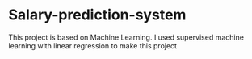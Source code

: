 # Salary-prediction-system
This project is based on Machine Learning. I used supervised machine learning with linear regression to make this project

